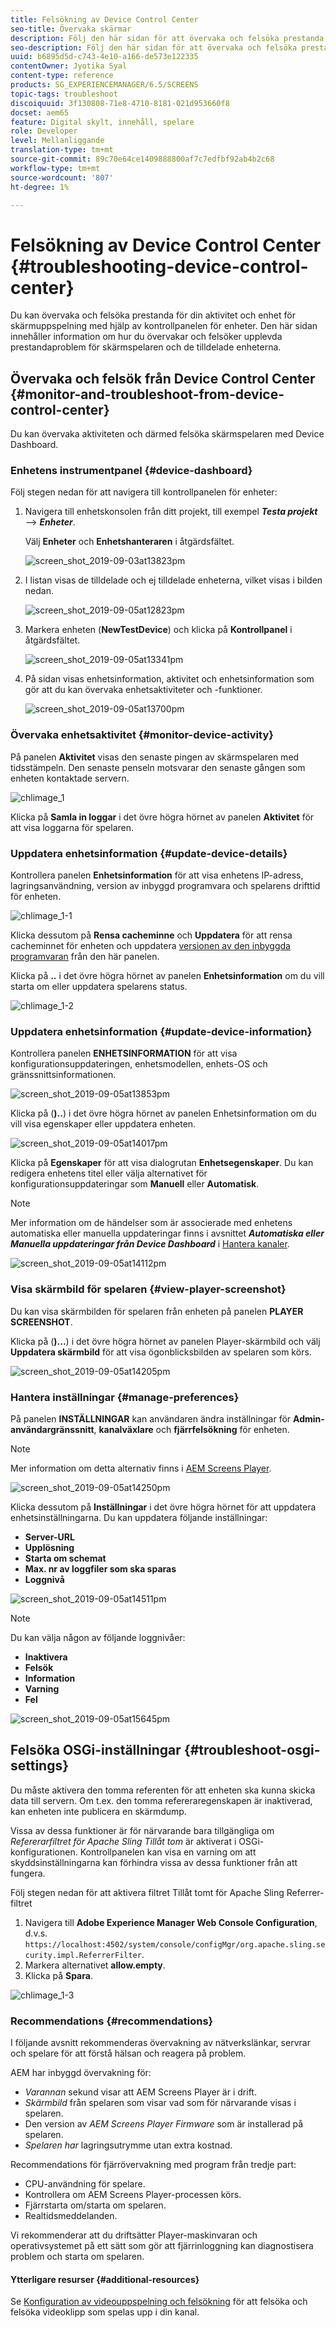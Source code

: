 ```yaml
---
title: Felsökning av Device Control Center
seo-title: Övervaka skärmar
description: Följ den här sidan för att övervaka och felsöka prestanda för din aktivitet och enhet för skärmuppspelning med hjälp av enhetskonsolen.
seo-description: Följ den här sidan för att övervaka och felsöka prestanda för din aktivitet och enhet för skärmuppspelning med hjälp av enhetskonsolen.
uuid: b6895d5d-c743-4e10-a166-de573e122335
contentOwner: Jyotika Syal
content-type: reference
products: SG_EXPERIENCEMANAGER/6.5/SCREENS
topic-tags: troubleshoot
discoiquuid: 3f130808-71e8-4710-8181-021d953660f8
docset: aem65
feature: Digital skylt, innehåll, spelare
role: Developer
level: Mellanliggande
translation-type: tm+mt
source-git-commit: 89c70e64ce1409888800af7c7edfbf92ab4b2c68
workflow-type: tm+mt
source-wordcount: '807'
ht-degree: 1%

---
```



# Felsökning av Device Control Center {#troubleshooting-device-control-center}

Du kan övervaka och felsöka prestanda för din aktivitet och enhet för skärmuppspelning med hjälp av kontrollpanelen för enheter. Den här sidan innehåller information om hur du övervakar och felsöker upplevda prestandaproblem för skärmspelaren och de tilldelade enheterna.

## Övervaka och felsök från Device Control Center {#monitor-and-troubleshoot-from-device-control-center}

Du kan övervaka aktiviteten och därmed felsöka skärmspelaren med Device Dashboard.

### Enhetens instrumentpanel {#device-dashboard}

Följ stegen nedan för att navigera till kontrollpanelen för enheter:

1. Navigera till enhetskonsolen från ditt projekt, till exempel ***Testa projekt*** —> ***Enheter***.

   Välj **Enheter** och **Enhetshanteraren** i åtgärdsfältet.

   ![screen_shot_2019-09-03at13823pm](assets/screen_shot_2019-09-03at13823pm.png)

1. I listan visas de tilldelade och ej tilldelade enheterna, vilket visas i bilden nedan.

   ![screen_shot_2019-09-05at12823pm](assets/screen_shot_2019-09-05at12823pm.png)

1. Markera enheten (**NewTestDevice**) och klicka på **Kontrollpanel** i åtgärdsfältet.

   ![screen_shot_2019-09-05at13341pm](assets/screen_shot_2019-09-05at13341pm.png)

1. På sidan visas enhetsinformation, aktivitet och enhetsinformation som gör att du kan övervaka enhetsaktiviteter och -funktioner.

   ![screen_shot_2019-09-05at13700pm](assets/screen_shot_2019-09-05at13700pm.png)

### Övervaka enhetsaktivitet {#monitor-device-activity}

På panelen **Aktivitet** visas den senaste pingen av skärmspelaren med tidsstämpeln. Den senaste penseln motsvarar den senaste gången som enheten kontaktade servern.

![chlimage_1](assets/chlimage_1.png)

Klicka på **Samla in loggar** i det övre högra hörnet av panelen **Aktivitet** för att visa loggarna för spelaren.

### Uppdatera enhetsinformation {#update-device-details}

Kontrollera panelen **Enhetsinformation** för att visa enhetens IP-adress, lagringsanvändning, version av inbyggd programvara och spelarens drifttid för enheten.

![chlimage_1-1](assets/chlimage_1-1.png)

Klicka dessutom på **Rensa cacheminne** och **Uppdatera** för att rensa cacheminnet för enheten och uppdatera [versionen av den inbyggda programvaran](screens-glossary.md) från den här panelen.

Klicka på **..** i det övre högra hörnet av panelen **Enhetsinformation** om du vill starta om eller uppdatera spelarens status.

![chlimage_1-2](assets/chlimage_1-2.png)

### Uppdatera enhetsinformation {#update-device-information}

Kontrollera panelen **ENHETSINFORMATION** för att visa konfigurationsuppdateringen, enhetsmodellen, enhets-OS och gränssnittsinformationen.

![screen_shot_2019-09-05at13853pm](assets/screen_shot_2019-09-05at13853pm.png)

Klicka på (**)..**) i det övre högra hörnet av panelen Enhetsinformation om du vill visa egenskaper eller uppdatera enheten.

![screen_shot_2019-09-05at14017pm](assets/screen_shot_2019-09-05at14017pm.png)

Klicka på **Egenskaper** för att visa dialogrutan **Enhetsegenskaper**. Du kan redigera enhetens titel eller välja alternativet för konfigurationsuppdateringar som **Manuell** eller **Automatisk**.

>[!NOTE]
>
>Mer information om de händelser som är associerade med enhetens automatiska eller manuella uppdateringar finns i avsnittet ***Automatiska eller Manuella uppdateringar från Device Dashboard*** i [Hantera kanaler](managing-channels.md).

![screen_shot_2019-09-05at14112pm](assets/screen_shot_2019-09-05at14112pm.png)

### Visa skärmbild för spelaren {#view-player-screenshot}

Du kan visa skärmbilden för spelaren från enheten på panelen **PLAYER SCREENSHOT**.

Klicka på (**)...**) i det övre högra hörnet av panelen Player-skärmbild och välj **Uppdatera skärmbild** för att visa ögonblicksbilden av spelaren som körs.

![screen_shot_2019-09-05at14205pm](assets/screen_shot_2019-09-05at14205pm.png)

### Hantera inställningar {#manage-preferences}

På panelen **INSTÄLLNINGAR** kan användaren ändra inställningar för **Admin-användargränssnitt**, **kanalväxlare** och **fjärrfelsökning** för enheten.

>[!NOTE]
>Mer information om detta alternativ finns i [AEM Screens Player](working-with-screens-player.md).

![screen_shot_2019-09-05at14250pm](assets/screen_shot_2019-09-05at14250pm.png)

Klicka dessutom på **Inställningar** i det övre högra hörnet för att uppdatera enhetsinställningarna. Du kan uppdatera följande inställningar:

* **Server-URL**
* **Upplösning**
* **Starta om schemat**
* **Max. nr av loggfiler som ska sparas**
* **Loggnivå**

![screen_shot_2019-09-05at14511pm](assets/screen_shot_2019-09-05at14511pm.png)

>[!NOTE]
>Du kan välja någon av följande loggnivåer:
>* **Inaktivera**
>* **Felsök**
>* **Information**
>* **Varning**
>* **Fel**


![screen_shot_2019-09-05at15645pm](assets/screen_shot_2019-09-05at15645pm.png)

## Felsöka OSGi-inställningar {#troubleshoot-osgi-settings}

Du måste aktivera den tomma referenten för att enheten ska kunna skicka data till servern. Om t.ex. den tomma refereraregenskapen är inaktiverad, kan enheten inte publicera en skärmdump.

Vissa av dessa funktioner är för närvarande bara tillgängliga om *Refererarfiltret för Apache Sling Tillåt tom* är aktiverat i OSGi-konfigurationen. Kontrollpanelen kan visa en varning om att skyddsinställningarna kan förhindra vissa av dessa funktioner från att fungera.

Följ stegen nedan för att aktivera filtret Tillåt tomt för Apache Sling Referrer-filtret

1. Navigera till **Adobe Experience Manager Web Console Configuration**, d.v.s. `https://localhost:4502/system/console/configMgr/org.apache.sling.security.impl.ReferrerFilter`.
1. Markera alternativet **allow.empty**.
1. Klicka på **Spara**.

![chlimage_1-3](assets/chlimage_1-3.png)

### Recommendations {#recommendations}

I följande avsnitt rekommenderas övervakning av nätverkslänkar, servrar och spelare för att förstå hälsan och reagera på problem.

AEM har inbyggd övervakning för:

* *Varannan* sekund visar att AEM Screens Player är i drift.
* *Skärmbild* från spelaren som visar vad som för närvarande visas i spelaren.
* Den version av *AEM Screens Player Firmware* som är installerad på spelaren.
* *Spelaren har* lagringsutrymme utan extra kostnad.

Recommendations för fjärrövervakning med program från tredje part:

* CPU-användning för spelare.
* Kontrollera om AEM Screens Player-processen körs.
* Fjärrstarta om/starta om spelaren.
* Realtidsmeddelanden.

Vi rekommenderar att du driftsätter Player-maskinvaran och operativsystemet på ett sätt som gör att fjärrinloggning kan diagnostisera problem och starta om spelaren.

#### Ytterligare resurser {#additional-resources}

Se [Konfiguration av videouppspelning och felsökning](troubleshoot-videos.md) för att felsöka och felsöka videoklipp som spelas upp i din kanal.
